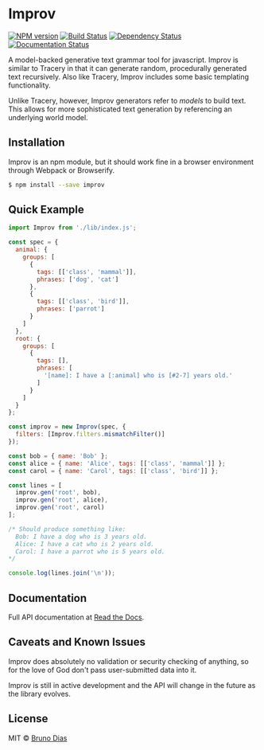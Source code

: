 # Improv

[![NPM version][npm-image]][npm-url] [![Build Status][travis-image]][travis-url] [![Dependency Status](https://david-dm.org/sequitur/improv.svg)](https://david-dm.org/sequitur/improv) [![Documentation Status](https://readthedocs.org/projects/improv/badge/?version=latest)](http://improv.readthedocs.org/en/latest/?badge=latest)


A model-backed generative text grammar tool for javascript. Improv is similar to Tracery in that it can generate random, procedurally generated text recursively. Also like Tracery, Improv includes some basic templating functionality.

Unlike Tracery, however, Improv generators refer to *models* to build text. This allows for more sophisticated text generation by referencing an underlying world model.

## Installation

Improv is an npm module, but it should work fine in a browser environment through Webpack or Browserify.

```sh
$ npm install --save improv
```

## Quick Example

```js
import Improv from './lib/index.js';

const spec = {
  animal: {
    groups: [
      {
        tags: [['class', 'mammal']],
        phrases: ['dog', 'cat']
      },
      {
        tags: [['class', 'bird']],
        phrases: ['parrot']
      }
    ]
  },
  root: {
    groups: [
      {
        tags: [],
        phrases: [
          '[name]: I have a [:animal] who is [#2-7] years old.'
        ]
      }
    ]
  }
};

const improv = new Improv(spec, {
  filters: [Improv.filters.mismatchFilter()]
});

const bob = { name: 'Bob' };
const alice = { name: 'Alice', tags: [['class', 'mammal']] };
const carol = { name: 'Carol', tags: [['class', 'bird']] };

const lines = [
  improv.gen('root', bob),
  improv.gen('root', alice),
  improv.gen('root', carol)
];

/* Should produce something like:
  Bob: I have a dog who is 3 years old.
  Alice: I have a cat who is 2 years old.
  Carol: I have a parrot who is 5 years old.
*/

console.log(lines.join('\n'));
```

## Documentation

Full API documentation at [Read the Docs].

## Caveats and Known Issues

Improv does absolutely no validation or security checking of anything, so for the love of God don't pass user-submitted data into it.

Improv is still in active development and the API will change in the future as the library evolves.

## License

MIT © [Bruno Dias](http://segue.pw/)


[npm-image]: https://badge.fury.io/js/improv.svg
[npm-url]: https://npmjs.org/package/improv
[travis-image]: https://travis-ci.org/sequitur/improv.svg?branch=master
[travis-url]: https://travis-ci.org/sequitur/improv
[daviddm-image]: https://david-dm.org/sequitur/improv.svg?theme=shields.io
[daviddm-url]: https://david-dm.org/sequitur/improv
[Read the Docs]:http://improv.readthedocs.org/en/latest/
